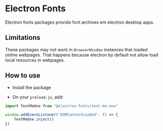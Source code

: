 # Electron Fonts

Electron fonts packages provide font archives em electron desktop apps.

## Limitations

These packages may not work in `BrowserWindow` instances that loaded online webpages. That happens because electron by default not allow load local resources in webpages.

## How to use

* Install the package

* On your `preload.js`, add:

```ts
import TextMeOne from "@electron-fonts/text-me-one"

window.addEventListener("DOMContentLoaded", () => {
    TextMeOne.inject()
})
```